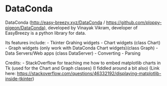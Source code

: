 DataConda
=========

DataConda (http://easy-breezy.xyz/DataConda / https://github.com/ploppy-pigeon/DataConda), developed by Vinayak Vikram, developer of EasyBreezy is a python library for data.

Its features include:
    -   Tkinter Grahing widgets
        -   Chart widgets (class Chart)
        -   Graph widgets (only work with DataConda Chart widgets)(class Graph)
    -   Data Servers/Web apps (class DataServer)
    -   Converting
    -   Parsing

Credits:
    -   StackOverflow for teaching me how to embed matplotlib charts in Tk (used for the Chart and Graph classes) (I fiddled around a bit also) (Link here: https://stackoverflow.com/questions/46332192/displaying-matplotlib-inside-tkinter)
